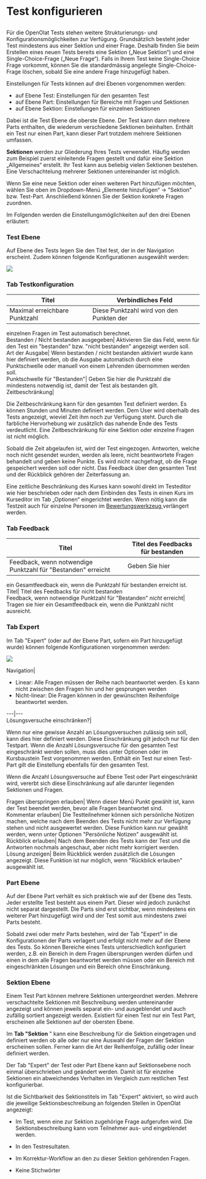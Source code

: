 # Test konfigurieren

##

Für die OpenOlat Tests stehen weitere Strukturierungs- und
Konfigurationsmöglichkeiten zur Verfügung. Grundsätzlich besteht jeder Test
mindestens aus einer Sektion und einer Frage. Deshalb finden Sie beim
Erstellen eines neuen Tests bereits eine Sektion („Neue Sektion“) und eine
Single-Choice-Frage („Neue Frage“). Falls in Ihrem Test keine Single-Choice
Frage vorkommt, können Sie die standardmässig angelegte Single-Choice-Frage
löschen, sobald Sie eine andere Frage hinzugefügt haben.

Einstellungen für Tests können auf drei Ebenen vorgenommen werden:

  * auf Ebene Test: Einstellungen für den gesamten Test
  * auf Ebene Part: Einstellungen für Bereiche mit Fragen und Sektionen
  * auf Ebene Sektion: Einstellungen für einzelnen Sektionen

Dabei ist die Test Ebene die oberste Ebene. Der Test kann dann mehrere Parts
enthalten, die wiederum verschiedene Sektionen beinhalten. Enthält ein Test
nur einen Part, kann dieser Part trotzdem mehrere Sektionen umfassen.

**Sektionen** werden zur Gliederung Ihres Tests verwendet. Häufig werden zum
Beispiel zuerst einleitende Fragen gestellt und dafür eine Sektion
„Allgemeines“ erstellt. Ihr Test kann aus beliebig vielen Sektionen bestehen.
Eine Verschachtelung mehrerer Sektionen untereinander ist möglich.

Wenn Sie eine neue Sektion oder einen weiteren Part hinzufügen möchten, wählen
Sie oben im Dropdown-Menü „Elemente hinzufügen“ → "Sektion" bzw. Test-Part.
Anschließend können Sie der Sektion konkrete Fragen zuordnen.

Im Folgenden werden die Einstellungsmöglichkeiten auf den drei Ebenen
erläutert:



###  Test Ebene

Auf Ebene des Tests legen Sie den Titel fest, der in der Navigation erscheint.
Zudem können folgende Konfigurationen ausgewählt werden:

  ![](assets/Test_Ebene_Konfig.png)

### Tab Testkonfiguration

  

Titel| Verbindliches Feld  
---|---  
Maximal erreichbare Punktzahl| Diese Punktzahl wird von den Punkten der
einzelnen Fragen im Test automatisch berechnet.  
Bestanden / Nicht bestanden ausgegeben| Aktivieren Sie das Feld, wenn für den
Test ein "bestanden" bzw. "nicht bestanden" angezeigt werden soll.  
Art der Ausgabe| Wenn bestanden / nicht bestanden aktiviert wurde kann hier
definiert werden, ob die Ausgabe automatisch durch eine Punktschwelle oder
manuell von einem Lehrenden übernommen werden soll.  
Punktschwelle für "Bestanden"| Geben Sie hier die Punktzahl die mindestens
notwendig ist, damit der Test als bestanden gilt.  
Zeitbeschränkung|

Die Zeitbeschränkung kann für den gesamten Test definiert werden. Es können
Stunden und Minuten definiert werden.  Dem User wird oberhalb des Tests
angezeigt, wieviel Zeit ihm noch zur Verfügung steht. Durch die farbliche
Hervorhebung wir zusätzlich das nahende Ende des Tests verdeutlicht. Eine
Zeitbeschränkung für eine Sektion oder einzelne Fragen ist nicht möglich.

Sobald die Zeit abgelaufen ist, wird der Test eingezogen. Antworten, welche
noch nicht gesendet wurden, werden als leere, nicht beantwortete Fragen
behandelt und geben keine Punkte. Es wird nicht nachgefragt, ob die Frage
gespeichert werden soll oder nicht. Das Feedback über den gesamten Test und
der Rückblick gehören der Zeiterfassung an.

Eine zeitliche Beschränkung des Kurses kann sowohl direkt im Testeditor wie
hier beschrieben oder nach dem Einbinden des Tests in einen Kurs im Kurseditor
im Tab „Optionen“ eingerichtet werden.  Wenn nötig kann die Testzeit auch für
einzelne Personen im [Bewertungswerkzeug
](../course_operation/Assessment_tool_-_overview.de.md)verlängert werden.  
  
### Tab Feedback

Titel| Titel des Feedbacks für bestanden  
---|---  
Feedback, wenn notwendige Punktzahl für "Bestanden" erreicht| Geben Sie hier
ein Gesamtfeedback ein, wenn die Punktzahl für bestanden erreicht ist.  
Titel| Titel des Feedbacks für nicht bestanden  
Feedback, wenn notwendige Punktzahl für "Bestanden" _nicht_ erreicht| Tragen
sie hier ein Gesamtfeedback ein, wenn die Punktzahl nicht ausreicht.  
  
###  Tab Expert

Im Tab "Expert" (oder auf der Ebene Part, sofern ein Part hinzugefügt wurde)
können folgende Konfigurationen vorgenommen werden:

![](assets/test_expert.jpg)

Navigation|

  * Linear: Alle Fragen müssen der Reihe nach beantwortet werden. Es kann nicht zwischen den Fragen hin und her gesprungen werden
  * Nicht-linear: Die Fragen können in der gewünschten Reihenfolge beantwortet werden.

  
---|---  
Lösungsversuche einschränken?|

Wenn nur eine gewisse Anzahl an Lösungsversuchen zulässig sein soll, kann dies
hier definiert werden. Diese Einschränkung gilt jedoch nur für den Testpart.
Wenn die Anzahl Lösungsversuche für den gesamten Test eingeschränkt werden
sollen, muss dies unter Optionen oder im Kursbaustein Test vorgenommen werden.
Enthält ein Test nur einen Test-Part gilt die Einstellung ebenfalls für den
gesamten Test.

Wenn die Anzahl Lösungsversuche auf Ebene Test oder Part eingeschränkt wird,
vererbt sich diese Einschränkung auf alle darunter liegenden Sektionen und
Fragen.  
  
Fragen überspringen erlauben| Wenn dieser Menü Punkt gewählt ist, kann der
Test beendet werden, bevor alle Fragen beantwortet sind.  
Kommentar erlauben| Die Testteilnehmer können sich persönliche Notizen machen,
welche nach dem Beenden des Tests nicht mehr zur Verfügung stehen und nicht
ausgewertet werden. Diese Funktion kann nur gewählt werden, wenn unter
Optionen "Persönliche Notizen" ausgewählt ist.  
Rückblick erlauben| Nach dem Beenden des Tests kann der Test und die Antworten
nochmals angeschaut, aber nicht mehr korrigiert werden.  
Lösung anzeigen| Beim Rückblick werden zusätzlich die Lösungen angezeigt.
Diese Funktion ist nur möglich, wenn "Rückblick erlauben" ausgewählt ist.  
  
###  Part Ebene  

Auf der Ebene Part verhält es sich praktisch wie auf der Ebene des Tests.
Jeder erstellte Test besteht aus einem Part. Dieser wird jedoch zunächst nicht
separat dargestellt. Die Parts sind erst sichtbar, wenn mindestens ein
weiterer Part hinzugefügt wird und der Test somit aus mindestens zwei Parts
besteht.

Sobald zwei oder mehr Parts bestehen, wird der Tab "Expert" in die
Konfigurationen der Parts verlagert und erfolgt nicht mehr auf der Ebene des
Tests. So können Bereiche eines Tests unterschiedlich konfiguriert werden,
z.B. ein Bereich in dem Fragen übersprungen werden dürfen und einen in dem
alle Fragen beantwortet werden müssen oder ein Bereich mit eingeschränkten
Lösungen und ein Bereich ohne Einschränkung.  

###  Sektion Ebene

Einem Test Part können mehrere Sektionen untergeordnet werden. Mehrere
verschachtelte Sektionen mit Beschreibung werden untereinander angezeigt und
können jeweils separat ein- und ausgeblendet und auch zufällig sortiert
angezeigt werden. Existiert für einen Test nur ein Test Part, erscheinen alle
Sektionen auf der obersten Ebene.

Im **Tab "Sektion** " kann eine Beschreibung für die Sektion eingetragen und
definiert werden ob alle oder nur eine Auswahl der Fragen der Sektion
erscheinen sollen. Ferner kann die Art der Reihenfolge, zufällig oder linear
definiert werden.

Der Tab "Expert" der Test oder Part Ebene kann auf Sektionsebene noch einmal
überschrieben und geändert werden. Damit ist für einzelne Sektionen ein
abweichendes Verhalten im Vergleich zum restlichen Test konfigurierbar.

Ist die Sichtbarkeit des Sektionstitels im Tab "Expert" aktiviert, so wird
auch die jeweilige Sektionsbeschreibung an folgenden Stellen in OpenOlat
angezeigt:

  * Im Test, wenn eine zur Sektion zugehörige Frage aufgerufen wird. Die Sektionsbeschreibung kann vom Teilnehmer aus- und eingeblendet werden.
  * In den Testresultaten.
  * Im Korrektur-Workflow an den zu dieser Sektion gehörenden Fragen.

  * Keine Stichwörter 

